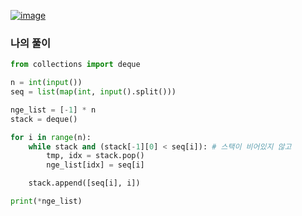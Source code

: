 [![image](https://user-images.githubusercontent.com/69138191/202887363-89258f38-21a4-4613-8b4e-a82e87a9e28f.png)](https://www.acmicpc.net/problem/17298)

### 나의 풀이
```python
from collections import deque

n = int(input())
seq = list(map(int, input().split()))

nge_list = [-1] * n
stack = deque()

for i in range(n):
    while stack and (stack[-1][0] < seq[i]): # 스택이 비어있지 않고 
        tmp, idx = stack.pop()
        nge_list[idx] = seq[i]

    stack.append([seq[i], i])

print(*nge_list)
```
